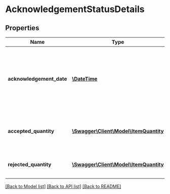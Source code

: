# AcknowledgementStatusDetails

## Properties
Name | Type | Description | Notes
------------ | ------------- | ------------- | -------------
**acknowledgement_date** | [**\DateTime**](\DateTime.md) | The date when the line item was confirmed by vendor. Must be in ISO-8601 date/time format. | [optional] 
**accepted_quantity** | [**\Swagger\Client\Model\ItemQuantity**](ItemQuantity.md) | Item quantity accepted by vendor to be shipped. | [optional] 
**rejected_quantity** | [**\Swagger\Client\Model\ItemQuantity**](ItemQuantity.md) | Item quantity rejected by vendor. | [optional] 

[[Back to Model list]](../README.md#documentation-for-models) [[Back to API list]](../README.md#documentation-for-api-endpoints) [[Back to README]](../README.md)


